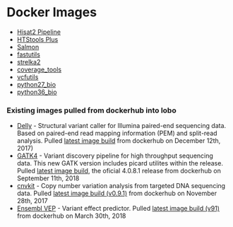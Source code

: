 # Docker Images 
* [Hisat2 Pipeline](https://github.com/mcfonseca-lab/docker/tree/master/hisat2pipeline)
* [HTStools Plus](https://github.com/mcfonseca-lab/docker/tree/master/htstools_plus)
* [Salmon](https://github.com/mcfonseca-lab/docker/tree/master/salmon)
* [fastutils](https://github.com/mcfonseca-lab/docker/tree/master/fastutils)
* [strelka2](https://github.com/mcfonseca-lab/docker/tree/master/strelka)
* [coverage_tools](https://github.com/mcfonseca-lab/docker/tree/master/coverage_tools)
* [vcfutils](https://github.com/mcfonseca-lab/docker/tree/master/vcfutils)
* [python27_bio](https://github.com/mcfonseca-lab/docker/tree/master/python27_bio)
* [python36_bio](https://github.com/mcfonseca-lab/docker/tree/master/python36_bio)

### Existing images pulled from dockerhub into lobo

* [Delly](https://github.com/dellytools/delly) - Structural variant caller for Illumina paired-end sequencing data. Based on paired-end read mapping information (PEM) and split-read analysis. Pulled [latest image build](https://hub.docker.com/r/dellytools/delly/) from dockerhub on December 12th, 2017)
* [GATK4](https://github.com/broadinstitute/gatk) - Variant discovery pipeline for high throughput sequencing data. This new GATK version includes picard utilites within the release.  Pulled [latest image build](https://hub.docker.com/r/broadinstitute/gatk/), the oficial 4.0.8.1 release from dockerhub on September 11th, 2018
* [cnvkit](https://github.com/etal/cnvkit) - Copy number variation analysis from targeted DNA sequencing data. Pulled [latest image build (v0.9.1)](https://hub.docker.com/r/etal/cnvkit/) from dockerhub on November 28th, 2017
* [Ensembl VEP](https://www.ensembl.org/info/docs/tools/vep/index.html) - Variant effect predictor. Pulled [latest image build (v91)](https://hub.docker.com/r/ensemblorg/ensembl-vep/) from dockerhub on March 30th, 2018
